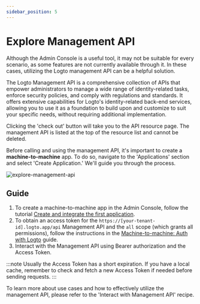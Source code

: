 ```yaml
---
sidebar_position: 5
---
```


# Explore Management API

Although the Admin Console is a useful tool, it may not be suitable for every scenario, as some features are not currently available through it. In these cases, utilizing the Logto management API can be a helpful solution.

The Logto Management API is a comprehensive collection of APIs that empower administrators to manage a wide range of identity-related tasks, enforce security policies, and comply with regulations and standards. It offers extensive capabilities for Logto's identity-related back-end services, allowing you to use it as a foundation to build upon and customize to suit your specific needs, without requiring additional implementation.

Clicking the 'check out' button will take you to the API resource page. The management API is listed at the top of the resource list and cannot be deleted.

Before calling and using the management API, it's important to create a **machine-to-machine** app. To do so, navigate to the 'Applications' section and select 'Create Application.' We'll guide you through the process.

![explore-management-api](./assets/api-resources.png)

## Guide

1. To create a machine-to-machine app in the Admin Console, follow the tutorial [Create and integrate the first application](./create-and-integrate-the-first-app.mdx).
2. To obtain an access token for the `https://[your-tenant-id].logto.app/api` Management API and the `all` scope (which grants all permissions), follow the instructions in the [Machine-to-machine: Auth with Logto](../../recipes/integrate-logto/machine-to-machine.mdx) guide.
3. Interact with the Management API using Bearer authorization and the Access Token.

:::note
Usually the Access Token has a short expiration. If you have a local cache, remember to check and fetch a new Access Token if needed before sending requests.
:::

To learn more about use cases and how to effectively utilize the management API, please refer to the 'Interact with Management API' recipe.
